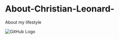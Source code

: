 # About-Christian-Leonard-
About my lifestyle 

![GitHub Logo](https://www.bing.com/images/search?view=detailV2&ccid=fyGRd6LE&id=5A86FC1DCE703DBCCD633F6294FC0D0893A34AA8&thid=OIP.fyGRd6LE0hpCN4Gv0LBpbwHaEo&mediaurl=https%3a%2f%2ft2gospel.files.wordpress.com%2f2015%2f01%2fchristian.jpg&exph=707&expw=1131&q=Christian+name+Word+Art&simid=608022172623373616&selectedIndex=34&ajaxhist=0)
